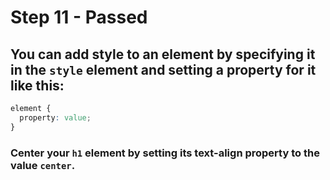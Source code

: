 # Step 11 - Passed

## You can add style to an element by specifying it in the `style` element and setting a property for it like this:

```css
element {
  property: value;
}
```

### Center your `h1` element by setting its text-align property to the value `center`.
